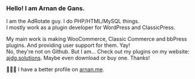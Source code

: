 ### Hello! I am Arnan de Gans. 

I am the AdRotate guy. I do PHP/HTML/MySQL things. \
I mostly work as a plugin developer for WordPress and ClassicPress.

My main work is making WooCommerce, Classic Commerce and bbPress plugins. And providing user support for them. Yay! \
No, they're not on Github. But I am... Check out my plugins on my website: [ajdg.solutions](https://ajdg.solutions/?mtm_campaign=github). Maybe even download or buy one. Thanks!

🙋🏼‍♂️ I have a better profile on [arnan.me](https://www.arnan.me/?mtm_campaign=github).